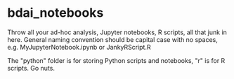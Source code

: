 # bdai_notebooks
Throw all your ad-hoc analysis, Jupyter notebooks, R scripts, all that junk in here.  General naming convention should be capital case with no spaces, e.g. MyJupyterNotebook.ipynb or JankyRScript.R

The "python" folder is for storing Python scripts and notebooks, "r" is for R scripts.  Go nuts.
